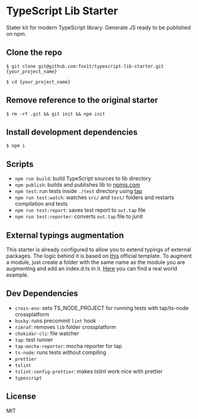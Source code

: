 # TypeScript Lib Starter
Stater kit for modern TypeScript library. Generate JS ready to be published on npm.

## Clone the repo
`$ git clone git@github.com:fox1t/typescript-lib-starter.git {your_project_name}`

`$ cd {your_project_name}`

## Remove reference to the original starter
`$ rm -rf .git && git init && npm init`

## Install development dependencies
`$ npm i`

## Scripts
- `npm run build`: build TypeScript sources to lib directory
- `npm publish`: builds and publishes lib to [npmjs.com](https://www.npmjs.com)
- `npm test`: run tests inside `./test` directory using [tap](https://www.npmjs.com/package/tap)
- `npm run test:watch`: watches `src/` and `test/` folders and restarts compilation and tests
- `npm run test:report`: saves test report to `out.tap` file
- `npm run test:reporter`: converts `out.tap` file to junit

## External typings augmentation
This starter is already configured to allow you to extend typings of external packages. The logic behind it is based on [this](https://www.typescriptlang.org/docs/handbook/declaration-files/templates/module-plugin-d-ts.html) official template. To augment a module, just create a folder with the same name as the module you are augmenting and add an index.d.ts in it. [Here](https://github.com/fox1t/fastify-websocket-router/tree/master/typings/fastify) you can find  a real world example.

## Dev Dependencies

- `cross-env`: sets TS_NODE_PROJECT for running tests with tap/ts-node crossplatform
- `husky`: runs precommit `lint` hook
- `rimraf`: removes `lib` folder crossplatform
- `chokidar-cli`: file watcher
- `tap`: test runner
- `tap-mocha-reporter`: mocha reporter for tap
- `ts-node`: runs tests without compiling
- `prettier`
- `tslint`
- `tslint-config-prettier`: makes tslint work nice with prettier
- `typescript`

## License

MIT
